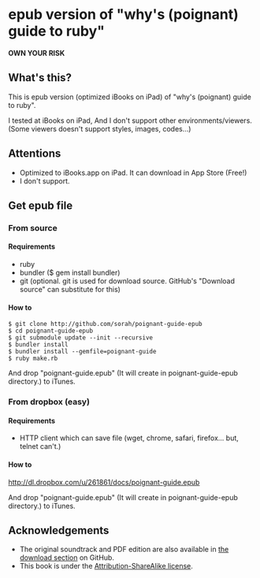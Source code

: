 # epub version of "why's (poignant) guide to ruby"

__OWN YOUR RISK__

## What's this?

This is epub version (optimized iBooks on iPad) of "why's (poignant) guide to ruby".

I tested at iBooks on iPad, And I don't support other environments/viewers.
 (Some viewers doesn't support styles, images, codes...)

## Attentions

* Optimized to iBooks.app on iPad. It can download in App Store (Free!)
* I don't support.

## Get epub file

### From source

#### Requirements

* ruby
* bundler ($ gem install bundler)
* git (optional. git is used for download source. GitHub's "Download source" can substitute for this)

#### How to

    $ git clone http://github.com/sorah/poignant-guide-epub
    $ cd poignant-guide-epub
    $ git submodule update --init --recursive
    $ bundler install
    $ bundler install --gemfile=poignant-guide
    $ ruby make.rb

And drop "poignant-guide.epub" (It will create in poignant-guide-epub directory.) to iTunes.

### From dropbox (easy)

#### Requirements

* HTTP client which can save file (wget, chrome, safari, firefox... but, telnet can't.)

#### How to

<http://dl.dropbox.com/u/261861/docs/poignant-guide.epub>

And drop "poignant-guide.epub" (It will create in poignant-guide-epub directory.) to iTunes.

## Acknowledgements

* The original soundtrack and PDF edition are also available in [the download section](http://github.com/mislav/poignant-guide/downloads) on GitHub.
* This book is under the [Attribution-ShareAlike license](http://creativecommons.org/licenses/by-sa/2.5/).

